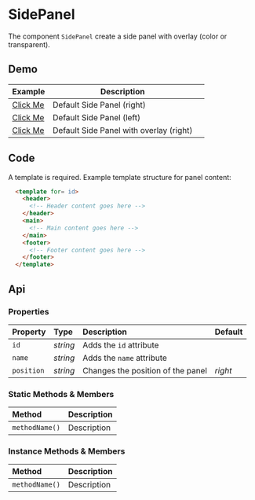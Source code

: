 # SidePanel
The component `SidePanel` create a side panel with overlay (color or transparent).

## Demo

<table class="example">
  <thead>
    <tr>
      <th>Example</th>
      <th>Description</th>
      <th></th>
    </tr>
  </thead>
  <tbody>
    <tr>
      <td>
        <side-panel id="side-panel-example-1"></side-panel>
        <a href="#" id="side-panel-link-example-1">Click Me</a>
      </td>
      <td>Default Side Panel (right)</td>
      <td>
        <icon-container src="./sprite.svg#code"></icon-container>
      </td>
    </tr>
    <tr>
      <td>
        <side-panel id="side-panel-example-2" position="left"></side-panel>
        <a href="#" id="side-panel-link-example-2">Click Me</a>
      </td>
      <td>Default Side Panel (left)</td>
      <td>
        <icon-container src="./sprite.svg#code"></icon-container>
      </td>
    </tr>
    <tr>
      <td>
        <side-panel id="side-panel-example-3" overlay></side-panel>
        <a href="#" id="side-panel-link-example-3">Click Me</a>
      </td>
      <td>Default Side Panel with overlay (right)</td>
      <td>
        <icon-container src="./sprite.svg#code"></icon-container>
      </td>
    </tr>
  </tbody>
</table>

<template for="side-panel-example-1">
  <header></header>
  <main>
    <p>This is a panel</p>
  </main>
  <footer>
    <button>Cancel</button>
    <button>Confirm</button>
  </footer>
</template>

<template for="side-panel-example-2">
  <header></header>
  <main>
    <p>This is a panel but on the left</p>
  </main>
  <footer>
    <button>Cancel</button>
    <button>Confirm</button>
  </footer>
</template>

<template for="side-panel-example-3">
  <header></header>
  <main>
    <p>This is a panel with an overlay</p>
  </main>
  <footer>
    <button>Cancel</button>
    <button>Confirm</button>
  </footer>
</template>

<script>
  const panelLink1 = document.getElementById('side-panel-link-example-1')
  const panel1 = document.getElementById('side-panel-example-1')
  panelLink1.addEventListener('click', e => panel1.show())

  const panelLink2 = document.getElementById('side-panel-link-example-2')
  const panel2 = document.getElementById('side-panel-example-2')
  panelLink2.addEventListener('click', e => panel2.show())

  const panelLink3 = document.getElementById('side-panel-link-example-3')
  const panel3 = document.getElementById('side-panel-example-3')
  panelLink3.addEventListener('click', e => panel3.show())
</script>

## Code

A template is required. Example template structure for panel content:

```html
  <template for= id>
    <header>
      <!-- Header content goes here -->
    </header>
    <main>
      <!-- Main content goes here -->
    </main>
    <footer>
      <!-- Footer content goes here -->
    </footer>
  </template>
```

## Api

### Properties

| Property | Type | Description | Default |
| :--- | :--- | :--- | :--- |
| `id` | *string* | Adds the `id` attribute | |
| `name` | *string* | Adds the `name` attribute | |
| `position` | *string* | Changes the position of the panel | *right* |

### Static Methods & Members

| Method | Description |
| :--- | :--- |
| `methodName()` | Description |

### Instance Methods & Members

| Method | Description |
| :--- | :--- |
| `methodName()` | Description |
